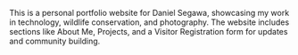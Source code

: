 This is a personal portfolio website for Daniel Segawa, showcasing my work in technology, wildlife conservation, and photography. The website includes sections like About Me, Projects, and a Visitor Registration form for updates and community building.
